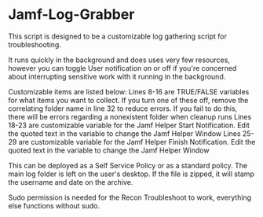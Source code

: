 # Jamf-Log-Grabber

This script is designed to be a customizable log gathering script for troubleshooting.

It runs quickly in the background and does uses very few resources, however you can toggle User notification on or off if you're concerned about interrupting sensitive work with it running in the background.

Customizable items are listed below:
Lines 8-16 are TRUE/FALSE variables for what items you want to collect. If you turn one of these off, remove the correlating folder name in line 32 to reduce errors. If you fail to do this, there will be errors regarding a nonexistent folder when cleanup runs
Lines 18-23 are customizable variable for the Jamf Helper Start Notification. Edit the quoted text in the variable to change the Jamf Helper Window
Lines 25-29 are customizable variable for the Jamf Helper Finish Notification. Edit the quoted text in the variable to change the Jamf Helper Window

This can be deployed as a Self Service Policy or as a standard policy. The main log folder is left on the user's desktop. If the file is zipped, it will stamp the username and date on the archive.

Sudo permission is needed for the Recon Troubleshoot to work, everything else functions without sudo.
